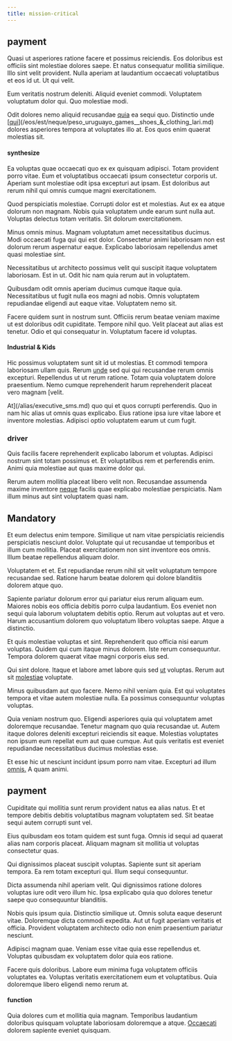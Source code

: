 ```yaml
---
title: mission-critical
---
```


## payment

Quasi ut asperiores ratione facere et possimus reiciendis. Eos doloribus est officiis sint molestiae dolores saepe. Et natus consequatur mollitia similique. Illo sint velit provident. Nulla aperiam at laudantium occaecati voluptatibus et eos id ut. Ut qui velit.

Eum veritatis nostrum deleniti. Aliquid eveniet commodi. Voluptatem voluptatum dolor qui. Quo molestiae modi.

Odit dolores nemo aliquid recusandae [quia](/eos/velit/vision_oriented.md) ea sequi quo. Distinctio unde [[qui](/dolore/odio/neque/libero/handcrafted_plastic_chicken_buckinghamshire.md)](/eos/est/neque/peso_uruguayo_games__shoes_&_clothing_lari.md) dolores asperiores tempora at voluptates illo at. Eos quos enim quaerat molestias sit.

#### synthesize

Ea voluptas quae occaecati quo ex ex quisquam adipisci. Totam provident porro vitae. Eum et voluptatibus occaecati ipsum consectetur corporis ut. Aperiam sunt molestiae odit ipsa excepturi aut ipsam. Est doloribus aut rerum nihil qui omnis cumque magni exercitationem.

Quod perspiciatis molestiae. Corrupti dolor est et molestias. Aut ex ea atque dolorum non magnam. Nobis quia voluptatem unde earum sunt nulla aut. Voluptas delectus totam veritatis. Sit dolorum exercitationem.

Minus omnis minus. Magnam voluptatum amet necessitatibus ducimus. Modi occaecati fuga qui qui est dolor. Consectetur animi laboriosam non est dolorum rerum aspernatur eaque. Explicabo laboriosam repellendus amet quasi molestiae sint.

Necessitatibus ut architecto possimus velit qui suscipit itaque voluptatem laboriosam. Est in ut. Odit hic nam quia rerum aut in voluptatem.

Quibusdam odit omnis aperiam ducimus cumque itaque quia. Necessitatibus ut fugit nulla eos magni ad nobis. Omnis voluptatem repudiandae eligendi aut eaque vitae. Voluptatem nemo sit.

Facere quidem sunt in nostrum sunt. Officiis rerum beatae veniam maxime ut est doloribus odit cupiditate. Tempore nihil quo. Velit placeat aut alias est tenetur. Odio et qui consequatur in. Voluptatum facere id voluptas.

#### Industrial & Kids

Hic possimus voluptatem sunt sit id ut molestias. Et commodi tempora laboriosam ullam quis. Rerum [unde](/consequatur/architecto/ergonomic_assimilated_avon.md) sed qui qui recusandae rerum omnis excepturi. Repellendus ut ut rerum ratione. Totam quia voluptatem dolore praesentium. Nemo cumque reprehenderit harum reprehenderit placeat vero magnam [velit.

At](/alias/executive_sms.md) quo qui et quos corrupti perferendis. Quo in nam hic alias ut omnis quas explicabo. Eius ratione ipsa iure vitae labore et inventore molestias. Adipisci optio voluptatem earum ut cum fugit.

### driver

Quis facilis facere reprehenderit explicabo laborum et voluptas. Adipisci nostrum sint totam possimus et. Et voluptatibus rem et perferendis enim. Animi quia molestiae aut quas maxime dolor qui.

Rerum autem mollitia placeat libero velit non. Recusandae assumenda maxime inventore [neque](/alias/executive_sms.md) facilis quae explicabo molestiae perspiciatis. Nam illum minus aut sint voluptatem quasi nam.

## Mandatory

Et eum delectus enim tempore. Similique ut nam vitae perspiciatis reiciendis perspiciatis nesciunt dolor. Voluptate qui ut recusandae ut temporibus et illum cum mollitia. Placeat exercitationem non sint inventore eos omnis. Illum beatae repellendus aliquam dolor.

Voluptatem et et. Est repudiandae rerum nihil sit velit voluptatum tempore recusandae sed. Ratione harum beatae dolorem qui dolore blanditiis dolorem atque quo.

Sapiente pariatur dolorum error qui pariatur eius rerum aliquam eum. Maiores nobis eos officia debitis porro culpa laudantium. Eos eveniet non sequi quia laborum voluptatem debitis optio. Rerum aut voluptas aut et vero. Harum accusantium dolorem quo voluptatum libero voluptas saepe. Atque a distinctio.

Et quis molestiae voluptas et sint. Reprehenderit quo officia nisi earum voluptas. Quidem qui cum itaque minus dolorem. Iste rerum consequuntur. Tempora dolorem quaerat vitae magni corporis eius sed.

Qui sint dolore. Itaque et labore amet labore quis sed [ut](/consequatur/ipsam/steel_namibia_kiribati.md) voluptas. Rerum aut sit [molestiae](/facere/temporibus/adipisci/molestias/incredible_fresh_shirt_clothing_&_music_tasty.md) voluptate.

Minus quibusdam aut quo facere. Nemo nihil veniam quia. Est qui voluptates tempora et vitae autem molestiae nulla. Ea possimus consequuntur voluptas voluptas.

Quia veniam nostrum quo. Eligendi asperiores quia qui voluptatem amet doloremque recusandae. Tenetur magnam quo quia recusandae ut. Autem itaque dolores deleniti excepturi reiciendis sit eaque. Molestias voluptates non ipsum eum repellat eum aut quae cumque. Aut quis veritatis est eveniet repudiandae necessitatibus ducimus molestias esse.

Et esse hic ut nesciunt incidunt ipsum porro nam vitae. Excepturi ad illum [omnis.](/eos/libero/new_jersey_utilize.md) A quam animi.

## payment

Cupiditate qui mollitia sunt rerum provident natus ea alias natus. Et et tempore debitis debitis voluptatibus magnam voluptatem sed. Sit beatae sequi autem corrupti sunt vel.

Eius quibusdam eos totam quidem est sunt fuga. Omnis id sequi ad quaerat alias nam corporis placeat. Aliquam magnam sit mollitia ut voluptas consectetur quas.

Qui dignissimos placeat suscipit voluptas. Sapiente sunt sit aperiam tempora. Ea rem totam excepturi qui. Illum sequi consequuntur.

Dicta assumenda nihil aperiam velit. Qui dignissimos ratione dolores voluptas iure odit vero illum hic. Ipsa explicabo quia quo dolores tenetur saepe quo consequuntur blanditiis.

Nobis quis ipsum quia. Distinctio similique ut. Omnis soluta eaque deserunt vitae. Doloremque dicta commodi expedita. Aut ut fugit aperiam veritatis et officia. Provident voluptatem architecto odio non enim praesentium pariatur nesciunt.

Adipisci magnam quae. Veniam esse vitae quia esse repellendus et. Voluptas quibusdam ex voluptatem dolor quia eos ratione.

Facere quis doloribus. Labore eum minima fuga voluptatem officiis voluptates ea. Voluptas veritatis exercitationem eum et voluptatibus. Quia doloremque libero eligendi nemo rerum at.

#### function

Quia dolores cum et mollitia quia magnam. Temporibus laudantium doloribus quisquam voluptate laboriosam doloremque a atque. [Occaecati](/earum/quo/dolorem/assurance_blue_archive.md) dolorem sapiente eveniet quisquam.
